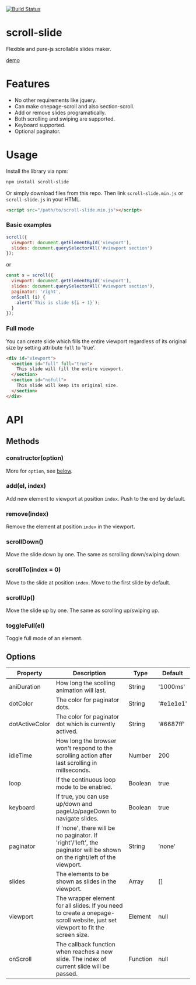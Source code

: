 [![Build Status](https://travis-ci.org/fralonra/scroll-slide.svg?branch=master)](https://travis-ci.org/fralonra/scroll-slide)

# scroll-slide

Flexible and pure-js scrollable slides maker.

[demo](https://fralonra.github.io/scroll-slide/demo/)

# Features
* No other requirements like jquery.
* Can make onepage-scroll and also section-scroll.
* Add or remove slides programatically.
* Both scrolling and swiping are supported.
* Keyboard supported.
* Optional paginator.

# Usage

Install the library via npm:
```bash
npm install scroll-slide
```

Or simply download files from this repo.
Then link `scroll-slide.min.js` or `scroll-slide.js` in your HTML.
```html
<script src="/path/to/scroll-slide.min.js"></script>
```

### Basic examples
```javascript
scroll({
  viewport: document.getElementById('viewport'),
  slides: document.querySelectorAll('#viewport section')
});
```

or

```javascript
const s = scroll({
  viewport: document.getElementById('viewport'),
  slides: document.querySelectorAll('#viewport section'),
  paginator: 'right',
  onScoll (i) {
    alert(`This is slide ${i + 1}`);
  }
});
```

### Full mode
You can create slide which fills the entire viewport regardless of its original size by setting attribute `full` to 'true'.
```html
<div id="viewport">
  <section id="full" full="true">
    This slide will fill the entire viewport.
  </section>
  <section id="nofull">
    This slide will keep its original size.
  </section>
</div>
```

# API

## Methods

### constructor(option)
More for `option`, see [below](#options).

### add(el, index)
Add new element to viewport at position `index`. Push to the end by default.

### remove(index)
Remove the element at position `index` in the viewport.

### scrollDown()
Move the slide down by one. The same as scrolling down/swiping down.

### scrollTo(index = 0)
Move to the slide at position `index`. Move to the first slide by default.

### scrollUp()
Move the slide up by one. The same as scrolling up/swiping up.

### toggleFull(el)
Toggle full mode of an element.

## Options

| Property | Description | Type | Default |
| --- | --- | --- | --- |
| aniDuration | How long the scolling animation will last. | String | '1000ms' |
| dotColor | The color for paginator dots. | String | '#e1e1e1' |
| dotActiveColor | The color for paginator dot which is currently actived. | String | '#6687ff' |
| idleTime | How long the browser won't respond to the scrolling action after last scrolling in millseconds. | Number | 200 |
| loop | If the continuous loop mode to be enabled. | Boolean | true |
| keyboard | If true, you can use up/down and pageUp/pageDown to navigate slides. | Boolean | true |
| paginator | If 'none', there will be no paginator. If 'right'/'left', the paginator will be shown on the right/left of the viewport. | String | 'none' |
| slides | The elements to be shown as slides in the viewport. | Array | [] |
| viewport | The wrapper element for all slides. If you need to create a onepage-scroll website, just set viewport to fit the screen size. | Element | null |
| onScroll | The callback function when reaches a new slide. The index of current slide will be passed. | Function | null |
